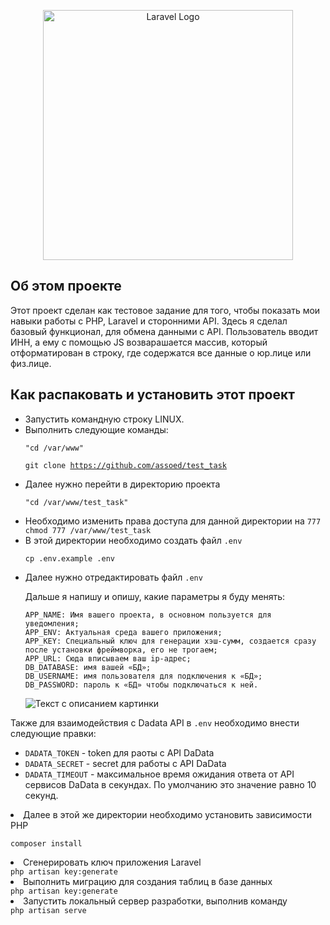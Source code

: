 <p align="center"><a href="https://dadata.ru/" target="_blank"><img src="https://dadata.ru/static/i/dadata-logo.svg" width="400" alt="Laravel Logo"></a></p>


## Об этом проекте

Этот проект сделан как тестовое задание для того, чтобы показать мои навыки работы с PHP, Laravel и сторонними API.
Здесь я сделал базовый функционал, для обмена данными с API. Пользователь вводит ИНН, а ему с помощью JS возварашается
массив, который отформатирован в строку, где содержатся все данные о юр.лице или физ.лице.
## Как распаковать и установить этот проект
<ul>
<li>Запустить командную строку LINUX.</li>
<li>Выполнить следующие команды: </li>

<code>"cd /var/www"</code>

<code>git clone https://github.com/assoed/test_task </code>
<li>Далее нужно перейти в директорию проекта</li>

<code>"cd /var/www/test_task"</code>
<li>Необходимо изменить права доступа для данной директории на <code>777</code></li>
<code>chmod 777 /var/www/test_task</code>

<li>В этой директории необходимо создать файл <code>.env</code></li>

<code>cp .env.example .env</code>

<li>Далее нужно отредактировать файл <code>.env</code></li>
<p>Дальше я напишу и опишу, какие параметры я буду менять:

    APP_NAME: Имя вашего проекта, в основном пользуется для уведомления;
    APP_ENV: Актуальная среда вашего приложения;
    APP_KEY: Специальный ключ для генерации хэш-сумм, создается сразу после установки фреймворка, его не трогаем;
    APP_URL: Сюда вписываем ваш ip-адрес;
    DB_DATABASE: имя вашей «БД»;
    DB_USERNAME: имя пользователя для подключения к «БД»;
    DB_PASSWORD: пароль к «БД» чтобы подключаться к ней.
</p>
<image src="https://serverspace.ru/wp-content/uploads/2023/02/15ngl.png" alt="Текст с описанием картинки">
</ul>
Также для взаимодействия с Dadata API в <code>.env</code> необходимо внести следующие правки:
<ul dir="auto">
<li><code>DADATA_TOKEN</code> - token для раоты с API DaData</li>
<li><code>DADATA_SECRET</code> - secret для работы с API DaData</li>
<li><code>DADATA_TIMEOUT</code> - максимальное время ожидания ответа от API сервисов DaData в секундах. По умолчанию это значение равно 10 секунд.</li>
</ul>

<li>Далее в этой же директории необходимо установить зависимости PHP</li>

<code>composer install</code>

<li>Сгенерировать ключ приложения Laravel</li>
<code>php artisan key:generate</code>

<li>Выполнить миграцию для создания таблиц в базе данных</li>
<code>php artisan key:generate</code>

<li>Запустить локальный сервер разработки, выполнив команду</li>
<code>php artisan serve</code>
